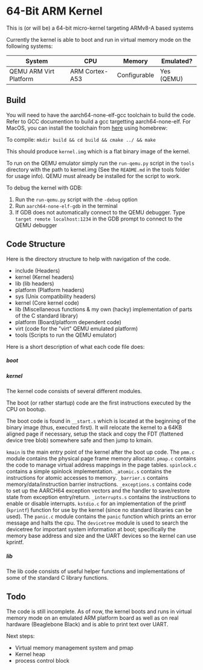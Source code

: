 # 64-Bit ARM Kernel

This is (or will be) a 64-bit micro-kernel targeting ARMv8-A based systems

Currently the kernel is able to boot and run in virtual memory mode on the following systems:

|System                       | CPU           | Memory      | Emulated? |
|---------------------------- |---------------|-------------|-----------|
|QEMU ARM Virt Platform       |ARM Cortex-A53 |Configurable |Yes (QEMU) |

## Build
You will need to have the aarch64-none-elf-gcc toolchain to build the code. Refer to GCC documention to build a gcc targetting aarch64-none-elf.
For MacOS, you can install the toolchain from [here](https://github.com/SergioBenitez/homebrew-osxct) using homebrew:

To compile:
`mkdir build && cd build && cmake ../ && make`

This should produce `kernel.img` which is a flat binary image of the kernel.

To run on the QEMU emulator simply run the `run-qemu.py` script in the `tools` directory with the path to kernel.img (See the `README.md` in the tools folder for usage info).
QEMU must already be installed for the script to work.

To debug the kernel with GDB:

1. Run the `run-qemu.py` script with the `-debug` option
2. Run `aarch64-none-elf-gdb` in the terminal
3. If GDB does not automatically connect to the QEMU debugger. Type `target remote localhost:1234` in the GDB prompt to connect to the QEMU debugger

## Code Structure
Here is the directory structure to help with navigation of the code.

- include       (Headers)
 - kernel       (Kernel headers)
 - lib          (lib headers)
 - platform     (Platform headers)
 - sys          (Unix compatibility headers)
- kernel        (Core kernel code)
- lib           (Miscellaneous functions & my own (hacky) implementation of parts of the C standard library)
- platform      (Board/platform dependent code)
 - virt         (code for the "virt" QEMU emulated platform)
- tools         (Scripts to run the QEMU emulator)

Here is a short description of what each code file does:

##### boot

##### kernel
The kernel code consists of several different modules.

The boot (or rather startup) code are the first instructions executed by the CPU on bootup.

The boot code is found in `__start.s` which is located at the beginning of the binary image (thus, executed first). It will relocate the kernel to a 64KB aligned page if necessary,
setup the stack and copy the FDT (flattened device tree blob) somewhere safe and then jump to kmain.

`kmain` is the main entry point of the kernel after the boot up code. The `pmm.c` module contains the physical page frame memory allocator. `pmap.c` contains the code to manage virtual
address mappings in the page tables. `spinlock.c` contains a simple spinlock implementation. `_atomic.s` contains the instructions for atomic accesses to memory.
`_barrier.s` contains memory/data/instruction barrier instructions. `_exceptions.s` contains code to set up the AARCH64 exception vectors and the handler to save/restore state from
exception entry/return. `_interrupts.s` contains the instructions to enable or disable interrupts. `kstdio.c` for an implementation of the printf (`kprintf`) function for use by the
kernel (since no standard libraries can be used). The `panic.c` module contains the `panic` function which prints an error message and halts the cpu. The `devicetree` module is
used to search the devicetree for important system information at boot; specifically the memory base address and size and the UART devices so the kernel can use kprintf.

##### lib
The lib code consists of useful helper functions and implementations of some of the standard C library functions.

## Todo
The code is still incomplete. As of now, the kernel boots and runs in virtual memory mode on an emulated ARM platform board as well as on real hardware (Beaglebone Black) and is able to print text over UART.

Next steps:
* Virtual memory management system and pmap
* Kernel heap
* process control block
